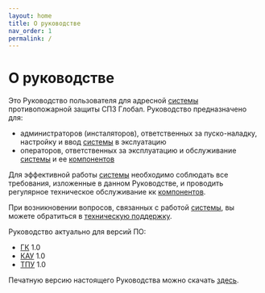 ```yaml
---
layout: home
title: О руководстве
nav_order: 1
permalink: /
---
```


# О руководстве

Это Руководство пользователя для адресной [системы] противопожарной защиты СПЗ Глобал. Руководство предназначено для:
- администраторов (инсталяторов), ответственных за пуско-наладку, настройку и ввод [системы] в экслуатацию
- операторов, ответственных за эксплуатацию и обслуживание [системы] и ее [компонентов]

Для эффективной работы [системы] необходимо соблюдать все требования, изложенные в данном Руководстве, и проводить регулярное техническое обслуживание кк [компонентов].

При возникновении вопросов, связанных с работой [системы], вы можете обратиться в <a target="_blank" href="https://products.rubezh.ru/support/">техническую поддержку</a>.

Руководство актуально для версий ПО:
- [ГК] 1.0
- [КАУ] 1.0
- [ТПУ] 1.0

Печатную версию настоящего Руководства можно скачать [здесь]().

[системы]: /gk_manual/docs/global_system#спз-глобал
[ГК]: /gk_manual/docs/gk#гк
[КАУ]: /gk_manual/docs/kau#кау
[ТПУ]: /gk_manual/docs//tpu#тпу
[компонентов]: /gk_manual/docs/global_system#состав-системы
